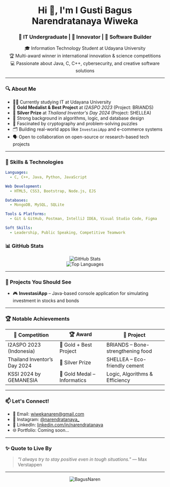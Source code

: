 <h1 align="center">Hi 👋, I'm I Gusti Bagus Narendratanaya Wiweka</h1>
<h3 align="center">🏫 IT Undergraduate | 🧠 Innovator | 🧩 Software Builder</h3>

<p align="center">
  🎓 Information Technology Student at Udayana University <br>
  🏆 Multi-award winner in international innovation & science competitions <br>
  💻 Passionate about Java, C, C++, cybersecurity, and creative software solutions
</p>

---

### 🔍 About Me

- 🧑‍🎓 Currently studying IT at Udayana University  
- 🥇 **Gold Medalist & Best Project** at *I2ASPO 2023* (Project: BRIANDS)  
- 🥈 **Silver Prize** at *Thailand Inventor's Day 2024* (Project: SHELLEA)  
- 🧠 Strong background in algorithms, logic, and database design  
- 🔐 Fascinated by cryptography and problem-solving puzzles  
- 🗂️ Building real-world apps like `InvestasiApp` and e-commerce systems  
- 🗣️ Open to collaboration on open-source or research-based tech projects  

---

### 🚀 Skills & Technologies

```yaml
Languages:
  - C, C++, Java, Python, JavaScript

Web Development:
  - HTML5, CSS3, Bootstrap, Node.js, EJS

Databases:
  - MongoDB, MySQL, SQLite

Tools & Platforms:
  - Git & GitHub, Postman, IntelliJ IDEA, Visual Studio Code, Figma

Soft Skills:
  - Leadership, Public Speaking, Competitive Teamwork

```

### 📊 GitHub Stats

<p align="center">
  <img src="https://github-readme-stats.vercel.app/api?username=BagusNaren&show_icons=true&theme=radical" alt="GitHub Stats" />
  <br>
  <img src="https://github-readme-stats.vercel.app/api/top-langs/?username=BagusNaren&layout=compact&theme=radical" alt="Top Languages" />
</p>

---

### 🧪 Projects You Should See

- 🎮 **InvestasiApp** – Java-based console application for simulating investment in stocks and bonds  

---

### 🏆 Notable Achievements

| 🏅 Competition                  | 🏆 Award                  | 📌 Project                          |
|--------------------------------|---------------------------|-------------------------------------|
| I2ASPO 2023 (Indonesia)        | 🥇 Gold + Best Project    | BRIANDS – Bone-strengthening food   |
| Thailand Inventor’s Day 2024   | 🥈 Silver Prize           | SHELLEA – Eco-friendly cement       |
| KSSI 2024 by GEMANESIA         | 🥇 Gold Medal – Informatics | Logic, Algorithms & Efficiency     |

---

### 📫 Let's Connect!

- 📧 Email: [wiwekanaren@gmail.com](mailto:wiwekanaren@gmail.com)  
- 📸 Instagram: [@narendratanaya_](https://instagram.com/narendratanaya_)  
- 💼 LinkedIn: [linkedin.com/in/narendratanaya](https://linkedin.com/in/narendratanaya)  
- 🌐 Portfolio: Coming soon...

---

### ✨ Quote to Live By

> *"I always try to stay positive even in tough situations."* — Max Verstappen

---

<p align="center">
  <img src="https://komarev.com/ghpvc/?username=narenwiweka&label=Profile%20views&color=0e75b6&style=flat" alt="BagusNaren" />
</p>
